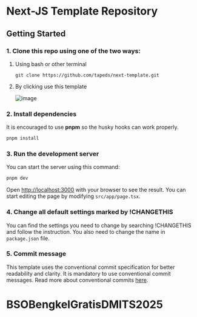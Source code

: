 # Next-JS Template Repository

## Getting Started

### 1. Clone this repo using one of the two ways:

1. Using bash or other terminal

   ```
   git clone https://github.com/tapeds/next-template.git
   ```

2. By clicking use this template

   ![image](https://github.com/tapeds/next-template/assets/111473015/37e9ec9c-cae4-4ccf-b048-f4bf195a6bb1)

### 2. Install dependencies

It is encouraged to use **pnpm** so the husky hooks can work properly.

```bash
pnpm install
```

### 3. Run the development server

You can start the server using this command:

```bash
pnpm dev
```

Open [http://localhost:3000](http://localhost:3000) with your browser to see the result. You can start editing the page by modifying `src/app/page.tsx`.

### 4. Change all default settings marked by !CHANGETHIS

You can find the settings you need to change by searching !CHANGETHIS and follow the instruction. You also need to change the name in `package.json` file.

### 5. Commit message

This template uses the conventional commit specification for better readability and clarity. It is mandatory to use conventional commit messages. Read more about conventional commits [here](https://www.conventionalcommits.org/en/v1.0.0/).
# BSOBengkelGratisDMITS2025
